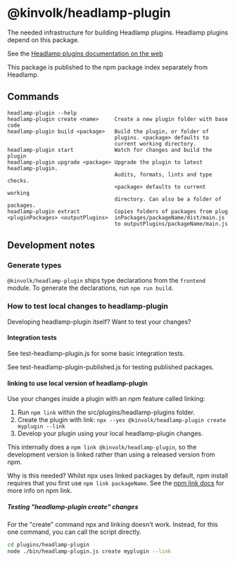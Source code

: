 # @kinvolk/headlamp-plugin

The needed infrastructure for building Headlamp plugins.
Headlamp plugins depend on this package.

See the [Headlamp plugins documentation on the web](https://headlamp.dev/docs/latest/development/plugins/)

This package is published to the npm package index separately from Headlamp.

## Commands

```
headlamp-plugin --help
headlamp-plugin create <name>     Create a new plugin folder with base code
headlamp-plugin build <package>   Build the plugin, or folder of
                                  plugins. <package> defaults to
                                  current working directory.
headlamp-plugin start             Watch for changes and build the plugin
headlamp-plugin upgrade <package> Upgrade the plugin to latest headlamp-plugin.
                                  Audits, formats, lints and type checks.
                                  <package> defaults to current working
                                  directory. Can also be a folder of packages.
headlamp-plugin extract           Copies folders of packages from plug
<pluginPackages> <outputPlugins>  inPackages/packageName/dist/main.js
                                  to outputPlugins/packageName/main.js
```

## Development notes

### Generate types

`@kinvolk/headlamp-plugin` ships type declarations from the `frontend` module.
To generate the declarations, run `npm run build`.

### How to test local changes to headlamp-plugin

Developing headlamp-plugin itself? Want to test your changes?

#### Integration tests

See test-headlamp-plugin.js for some basic integration tests.

See test-headlamp-plugin-published.js for testing published packages.

#### linking to use local version of headlamp-plugin

Use your changes inside a plugin with an npm feature called linking:

1. Run `npm link` within the src/plugins/headlamp-plugins folder.
2. Create the plugin with link: `npx --yes @kinvolk/headlamp-plugin create myplugin --link`
3. Develop your plugin using your local headlamp-plugin changes.

This internally does a `npm link @kinvolk/headlamp-plugin`, so the development
version is linked rather than using a released version from npm.

Why is this needed? Whilst npx uses linked packages by default,
npm install requires that you first use `npm link packageName`. See the
[npm link docs](https://docs.npmjs.com/cli/v7/commands/npm-link)
for more info on npm link.

##### Testing "headlamp-plugin create" changes

For the "create" command npx and linking doesn't work. Instead, for this one command,
you can call the script directly.

```bash
cd plugins/headlamp-plugin
node ./bin/headlamp-plugin.js create myplugin --link
```
